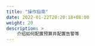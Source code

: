 ```yaml
---
title: "操作指南"
date: 2022-01-22T20:20:18+08:00
weight: 20
description: >
    介绍如何配置预算并配置告警等
---
```


